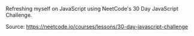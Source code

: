 Refreshing myself on JavaScript using NeetCode's 30 Day JavaScript Challenge.

Source: https://neetcode.io/courses/lessons/30-day-javascript-challenge

